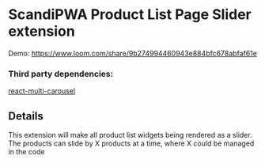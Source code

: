 # ScandiPWA Product List Page Slider extension

Demo: https://www.loom.com/share/9b274994460943e884bfc678abfaf61e

### Third party dependencies:

[react-multi-carousel](https://github.com/YIZHUANG/react-multi-carousel)

## Details

This extension will make all product list widgets being rendered as a slider. The products can slide by X products at a time, where X could be managed in the code 
